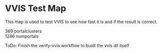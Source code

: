 # VVIS Test Map

This map is used to test VVIS to see how fast it is and if the result is correct.  

369 portalclusters  
1246 numportals  

ToDo: Finish the verify-vvis workflow to buidl the vvis dll itself  